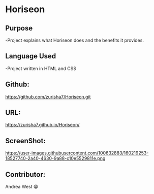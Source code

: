 
# Horiseon

## Purpose
  -Project explains what Horiseon does and the benefits it provides. 

## Language Used
  -Project written in HTML and CSS

## Github: 
  https://github.com/zurisha7/Horiseon.git
  
## URL:
   https://zurisha7.github.io/Horiseon/

## ScreenShot:
  https://user-images.githubusercontent.com/100632883/160219253-18527740-2a40-4630-9a88-c10e5529811e.png
  
 ## Contributor:
  Andrea West 😁
